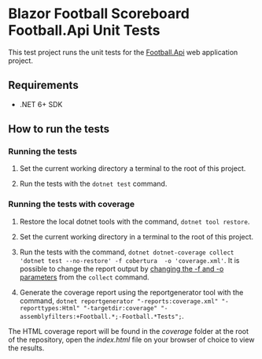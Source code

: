 # Blazor Football Scoreboard Football.Api Unit Tests

This test project runs the unit tests for the [Football.Api](/src/Hosts/Api/README.md) web application project.

## Requirements

- .NET 6+ SDK

## How to run the tests

### Running the tests

1. Set the current working directory a terminal to the root of this project.

2. Run the tests with the `dotnet test` command.

### Running the tests with coverage

1. Restore the local dotnet tools with the command, `dotnet tool restore`.

2. Set the current working directory in a terminal to the root of this project.

3. Run the tests with the command, `dotnet dotnet-coverage collect 'dotnet test --no-restore' -f cobertura  -o 'coverage.xml'`. It is possible to change the report output by [changing the -f and -o parameters](https://learn.microsoft.com/en-us/dotnet/core/additional-tools/dotnet-coverage#dotnet-coverage-collect) from the `collect` command.

4. Generate the coverage report using the reportgenerator tool with the command, `dotnet reportgenerator "-reports:coverage.xml" "-reporttypes:Html" "-targetdir:coverage" "-assemblyfilters:+Football.*;-Football.*Tests";`.

The HTML coverage report will be found in the *coverage* folder at the root of the repository, open the *index.html* file on your browser of choice to view the results.
